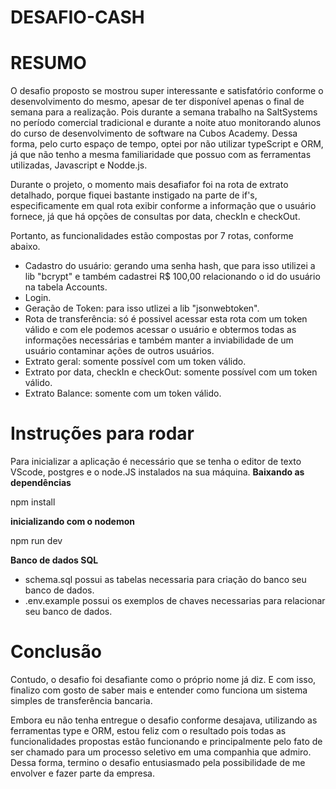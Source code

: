 # DESAFIO-CASH

<h1>RESUMO</h1>

<p>
O desafio proposto se mostrou super interessante e satisfatório conforme o desenvolvimento do mesmo, apesar de ter disponível apenas o final de semana para a realização. Pois durante a semana trabalho na SaltSystems no período comercial tradicional e durante a noite atuo monitorando alunos do curso de desenvolvimento de software na Cubos Academy. Dessa forma, pelo curto espaço de tempo, optei por não utilizar typeScript e ORM, já que não tenho a mesma familiaridade que possuo com as ferramentas utilizadas, Javascript e Nodde.js.

Durante o projeto, o momento mais desafiafor foi na rota de extrato detalhado, porque fiquei bastante instigado na parte de if's, especificamente em qual rota exibir conforme a informação que o usuário fornece, já que há opções de consultas por data, checkIn e checkOut.

Portanto, as funcionalidades estão compostas por 7 rotas, conforme abaixo.

- Cadastro do usuário: gerando uma senha hash, que para isso utilizei a lib "bcrypt" e também cadastrei R$ 100,00 relacionando o id do usuário na tabela Accounts.
- Login.
- Geração de Token: para isso utlizei a lib "jsonwebtoken".
- Rota de transferência: só é possivel acessar esta rota com um token válido e com ele podemos acessar o usuário e obtermos todas as informações necessárias e também manter a inviabilidade de um usuário contaminar ações de outros usuários.
- Extrato geral: somente possível com um token válido.
- Extrato por data, checkIn e checkOut: somente possível com um token válido.
- Extrato Balance: somente com um token válido.

</p>

<h1>Instruções para rodar</h1>

Para inicializar a aplicação é necessário que se tenha o editor de texto VScode, postgres e o node.JS instalados na sua máquina.
**Baixando as dependências**

npm install

**inicializando com o nodemon**

npm run dev

**Banco de dados SQL**

- schema.sql possui as tabelas necessaria para criação do banco seu banco de dados.
- .env.example possui os exemplos de chaves necessarias para relacionar seu banco de dados.

<h1>Conclusão</h1>

<p>
Contudo, o desafio foi desafiante como o próprio nome já diz. E com isso, finalizo com gosto de saber mais e entender como funciona um sistema simples de transferência bancaria.

Embora eu não tenha entregue o desafio conforme desajava, utilizando as ferramentas type e ORM, estou feliz com o resultado pois todas as funcionalidades propostas estão funcionando e principalmente pelo fato de ser chamado para um processo seletivo em uma companhia que admiro. Dessa forma, termino o desafio entusiasmado pela possibilidade de me envolver e fazer parte da empresa.

</p>
